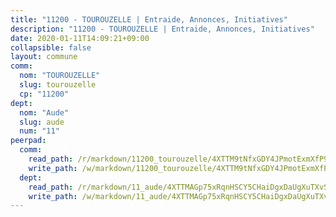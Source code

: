 ```yaml
---
title: "11200 - TOUROUZELLE | Entraide, Annonces, Initiatives"
description: "11200 - TOUROUZELLE | Entraide, Annonces, Initiatives"
date: 2020-01-11T14:09:21+09:00
collapsible: false
layout: commune
comm:
  nom: "TOUROUZELLE"
  slug: tourouzelle
  cp: "11200"
dept:
  nom: "Aude"
  slug: aude
  num: "11"
peerpad:
  comm:
    read_path: /r/markdown/11200_tourouzelle/4XTTM9tNfxGDY4JPmotExmXfP9BY4KnHoXc4hButNjkjG49H1
    write_path: /w/markdown/11200_tourouzelle/4XTTM9tNfxGDY4JPmotExmXfP9BY4KnHoXc4hButNjkjG49H1-K3TgUsbfBNTfqWwTzmt6PdKH5RU1UrC2hYmCWtwYbC5hzNxmvEA936oH4jtZQ7mZNkKedobctzCtbu4t7q3RKGaqkA1rSoGG1jN21DePqvHvsaML9CsN2zMwGLXdTQ2yBxD2h6yu
  dept:
    read_path: /r/markdown/11_aude/4XTTMAGp75xRqnHSCY5CHaiDgxDaUgXuTXvSZDHnY1JdjJiUk
    write_path: /w/markdown/11_aude/4XTTMAGp75xRqnHSCY5CHaiDgxDaUgXuTXvSZDHnY1JdjJiUk-K3TgUenjCPDfs1W21bst2JvrPDW324QBfMvPid11puzXxXGQEeNw9p4QtfnUhSn4LYSwR6UDBQmdr3wFq2CDRGqNz2QynSm58zgCpz2PKP6Y24UTpxW22MudfeZ339ZPKnHm6XTr
---
```


